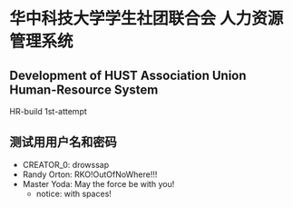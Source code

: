 # 华中科技大学学生社团联合会  人力资源管理系统
## Development of HUST Association Union Human-Resource System
HR-build 1st-attempt

## 测试用用户名和密码
- CREATOR_0: drowssap
- Randy Orton: RKO!OutOfNoWhere!!!
- Master Yoda: May the force be with you!
    - notice: with spaces!
